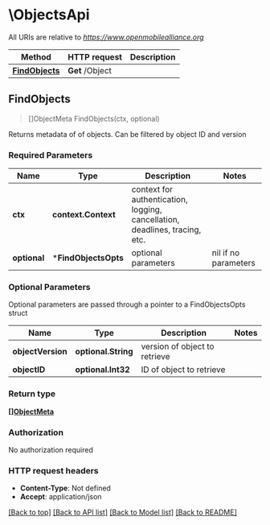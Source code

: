 # \ObjectsApi

All URIs are relative to *https://www.openmobilealliance.org*

Method | HTTP request | Description
------------- | ------------- | -------------
[**FindObjects**](ObjectsApi.md#FindObjects) | **Get** /Object | 



## FindObjects

> []ObjectMeta FindObjects(ctx, optional)



Returns metadata of of objects. Can be filtered by object ID and version 

### Required Parameters


Name | Type | Description  | Notes
------------- | ------------- | ------------- | -------------
**ctx** | **context.Context** | context for authentication, logging, cancellation, deadlines, tracing, etc.
 **optional** | ***FindObjectsOpts** | optional parameters | nil if no parameters

### Optional Parameters

Optional parameters are passed through a pointer to a FindObjectsOpts struct


Name | Type | Description  | Notes
------------- | ------------- | ------------- | -------------
 **objectVersion** | **optional.String**| version of object to retrieve | 
 **objectID** | **optional.Int32**| ID of object to retrieve | 

### Return type

[**[]ObjectMeta**](ObjectMeta.md)

### Authorization

No authorization required

### HTTP request headers

- **Content-Type**: Not defined
- **Accept**: application/json

[[Back to top]](#) [[Back to API list]](../README.md#documentation-for-api-endpoints)
[[Back to Model list]](../README.md#documentation-for-models)
[[Back to README]](../README.md)

